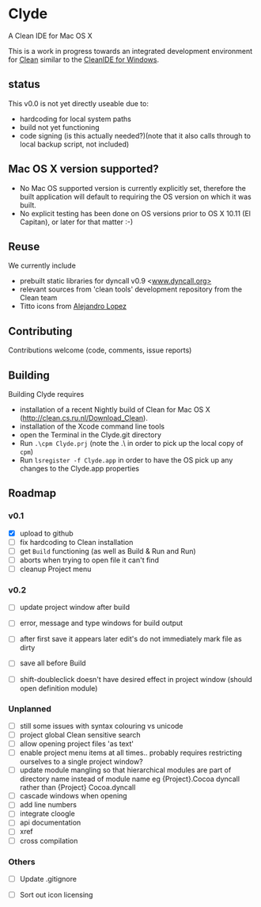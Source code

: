 # Clyde
A Clean IDE for Mac OS X


This is a work in progress towards an integrated development environment for [Clean](http://clean.cs.ru.nl/Clean)  similar to the [CleanIDE for Windows](http://clean.cs.ru.nl/Clean_IDE). 

## status
This v0.0 is not yet directly useable due to:

* hardcoding for local system paths
* build not yet functioning
* code signing (is this actually needed?)(note that it also calls through to local backup script, not included)

## Mac OS X version supported?
* No Mac OS supported version is currently explicitly set, therefore the built application will default to requiring the OS version on which  it was built. 
* No explicit testing has been done on OS versions prior to OS X 10.11 (El Capitan), or later for that matter :-)

## Reuse
We currently include 

- prebuilt static libraries for dyncall v0.9 <www.dyncall.org>
- relevant sources from 'clean tools' development repository from the Clean team
- Titto icons from [Alejandro Lopez](http://musett.com/)

## Contributing
Contributions welcome (code, comments, issue reports)

## Building ##

Building Clyde requires

- installation of a recent Nightly build of Clean for Mac OS X (http://clean.cs.ru.nl/Download_Clean).
- installation of the Xcode command line tools
- open the Terminal in the Clyde.git directory
- Run `.\cpm Clyde.prj`  (note the .\ in order to pick up the local copy of `cpm`)
- Run `lsregister -f Clyde.app` in order to have the OS pick up any changes to the Clyde.app properties

## Roadmap ##

### v0.1 ###
- [x] upload to github
- [ ] fix hardcoding to Clean installation
- [ ] get `Build` functioning (as well as Build & Run and Run)
- [ ] aborts when trying to open file it can't find
- [ ] cleanup Project menu

### v0.2 ###
- [ ] update project window after build
- [ ] error, message and type windows for build output
- [ ] after first save it appears later edit's do not immediately mark file as dirty
- [ ] save all before Build
- [ ] shift-doubleclick doesn't have desired effect in project window (should open definition module)


### Unplanned ###
- [ ] still some issues with syntax colouring vs unicode
- [ ] project global Clean sensitive search
- [ ] allow opening project files 'as text'
- [ ] enable project menu items at all times.. probably requires restricting ourselves to a single project window?
- [ ] update module mangling so that hierarchical modules are part of directory name instead of module name
	eg				{Project}.Cocoa		dyncall
	rather than		{Project}			Cocoa.dyncall
- [ ] cascade windows when opening
- [ ] add line numbers
- [ ] integrate cloogle
- [ ] api documentation
- [ ] xref
- [ ] cross compilation

### Others ###

- [ ] Update .gitignore
- [ ] Sort out icon licensing

